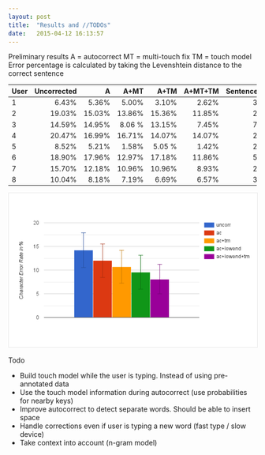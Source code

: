 ```yaml
---
layout: post
title:  "Results and //TODOs"
date:   2015-04-12 16:13:57
---
```


Preliminary results
A = autocorrect
MT = multi-touch fix
TM = touch model
Error percentage is calculated by taking the Levenshtein distance to the correct sentence

| User          | Uncorrected   |   A   |  A+MT  |  A+TM  |  A+MT+TM  | Sentences |
| ------------- | -------------:| -----:| ------:| ------:| ---------:| ---------:|
| 1 	        |  6.43% 		| 5.36% |  5.00% | 	3.10% | 	2.62% | 		32| 24-03 15:53
| 2 	        |  19.03%		|15.03% | 13.86% | 15.36% |    11.85% |			25| 17-03 16:28
| 3 	        |  14.59%    	|14.95% | 8.06 % | 13.15% | 	7.45% |			77| 24-03 18:56
| 4 	        |  20.47% 		|16.99% | 16.71% | 14.07% |    14.07% |			24| 27-03 15:51 (24-03 16:08)
| 5 	        |  8.52% 	 	| 5.21% |  1.58% | 5.05 % | 	1.42% |			23| 24-03 14:55
| 6 	        |  18.90%		|17.96% | 12.97% | 17.18% |    11.86% |			55| 27-03 16:08 (24-03 16:15)
| 7 	        |  15.70%		|12.18% | 10.96% | 10.96% | 	8.93% | 		29| 24-03 19:59
| 8 	        |  10.04%		| 8.18% |  7.19% | 	6.69% | 	6.57% | 		33| 18-03 16:00

<p style="max-width:600px; margin: 0px auto;">
	<img src="/assets/results_bar.png" alt="app" style="border: 1px solid #E8E8E8;">	
</p>

Todo
 * Build touch model while the user is typing. Instead of using pre-annotated data
 * Use the touch model information during autocorrect (use probabilities for nearby keys)
 * Improve autocorrect to detect separate words. Should be able to insert space
 * Handle corrections even if user is typing a new word (fast type / slow device)
 * Take context into account (n-gram model)